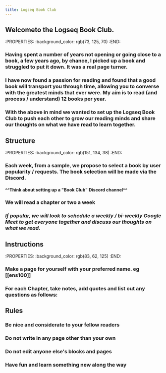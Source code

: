 ```yaml
---
title: Logseq Book Club
---
```


## Welcometo the Logseq Book Club.
:PROPERTIES:
:background_color: rgb(73, 125, 70)
:END:
### Having spent a number of years not opening or going close to a book, a few years ago, by chance, I picked up a book and struggled to put it down. It was a real page turner.
### I have now found a passion for reading and found that a good book will transport you through time, allowing you to converse with the greatest minds that ever were. My aim is to read (and process / understand) 12 books per year.
### With the above in mind we wanted to set up the Logseq Book Club to push each other to grow our reading minds and share our thoughts on what we have read to learn together.
## Structure
:PROPERTIES:
:background_color: rgb(151, 134, 38)
:END:
### Each week, from a sample, we propose to select a book by user popularity / requests. The book selection will be made via the Discord.
#### ^^Think about setting up  a "Book Club" Discord channel^^
### We will read a chapter or two a week
### _If popular, we will look to schedule a weekly / bi-weekly Google Meet to get everyone together and discuss our thoughts on what we read._
## Instructions
:PROPERTIES:
:background_color: rgb(83, 62, 125)
:END:
### Make a page for yourself with your preferred name. eg [[ens100]]
### For each Chapter, take notes, add quotes and list out any questions as follows:
####
## Rules
### Be nice and considerate to your fellow readers
### Do not write in any page other than your own
### Do not edit anyone else's blocks and pages
### Have fun and learn something new along the way
